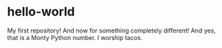 # hello-world
My first repository!
And now for something completely different! And yes, that is a Monty Python number.
I worship tacos.
